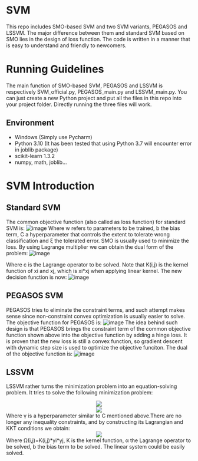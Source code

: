 # SVM
This repo includes SMO-based SVM and two SVM variants, PEGASOS and LSSVM. The major difference between them and standard SVM based on SMO lies in the design of loss function. The code is written in a manner that is easy to understand and friendly to newcomers.

# Running Guidelines
The main function of SMO-based SVM, PEGASOS and LSSVM is respectively SVM_official.py, PEGASOS_main.py and LSSVM_main.py. You can just create a new Python project and put all the files in this repo into your project folder. Directly running the three files will work.
## Environment
* Windows (Simply use Pycharm)
* Python 3.10 (It has been tested that using Python 3.7 will encounter error in joblib package)
* scikit-learn 1.3.2
* numpy, math, joblib...

# SVM Introduction

## Standard SVM
The common objective function (also called as loss function) for standard SVM is:
![image](https://github.com/ChiangyuMo/SVM/assets/70008102/f6d27bc0-f812-4f2e-bd70-b6809faab5ff)
Where w refers to parameters to be trained, b the bias term, C a hyperparameter that controls the extent to tolerate wrong classification and ξ the tolerated error. SMO is usually used to minimize the loss. By using Lagrange multiplier we can obtain the dual form of the problem:
![image](https://github.com/ChiangyuMo/SVM/assets/70008102/2588ef44-53b8-4870-8eee-8d48d017c39a)


Where c is the Lagrange operator to be solved. Note that K(i,j) is the kernel function of xi and xj, which is xi*xj when applying linear kernel. The new decision function is now:
![image](https://github.com/ChiangyuMo/SVM/assets/70008102/be7fe3e9-92b3-40ab-b841-df8785d6b319)

## PEGASOS SVM
PEGASOS tries to eliminate the constraint terms, and such attempt makes sense since non-constraint convex optimization is usually easier to solve. The objective function for PEGASOS is:
![image](https://github.com/ChiangyuMo/SVM/assets/70008102/0ffa036a-4987-4a5b-b819-096b648ad7a2)
The idea behind such design is that PEGASOS brings the constraint term of the common objective function shown above into the objective function by adding a hinge loss. It is proven that the new loss is still a convex function, so gradient descent with dynamic step size is used to optimize the objective funciton. The dual of the objective function is:
![image](https://github.com/ChiangyuMo/SVM/assets/70008102/c98c8d3b-54da-45a0-ae84-c818363e4b3c)


## LSSVM
LSSVM rather turns the minimization problem into an equation-solving problem. It tries to solve the following minimization problem:
<div align=center>
<img src="https://github.com/ChiangyuMo/SVM/assets/70008102/dc57385b-1557-4802-81c0-42536d498898">
</div>
<div align=center>
<img src="https://github.com/ChiangyuMo/SVM/assets/70008102/d5cc1e92-aca0-4729-a2c0-11697f0a0ea8">
</div>
Where γ is a hyperparameter similar to C mentioned above.There are no longer any inequality constraints, and by constructing its Lagrangian and KKT conditions we obtain:
<div align=center>
<img src="https://github.com/ChiangyuMo/SVM/assets/70008102/4cf58b07-4615-46ea-8ca3-e6acc51169e3" >
</div>
Where Ω(i,j)=K(i,j)*yi*yj, K is the kernel function, α the Lagrange operator to be solved, b the bias term to be solved. The linear system could be easily solved.






